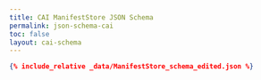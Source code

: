 ```yaml
---
title: CAI ManifestStore JSON Schema
permalink: json-schema-cai
toc: false
layout: cai-schema
---
```


```json
{% include_relative _data/ManifestStore_schema_edited.json %}
```
